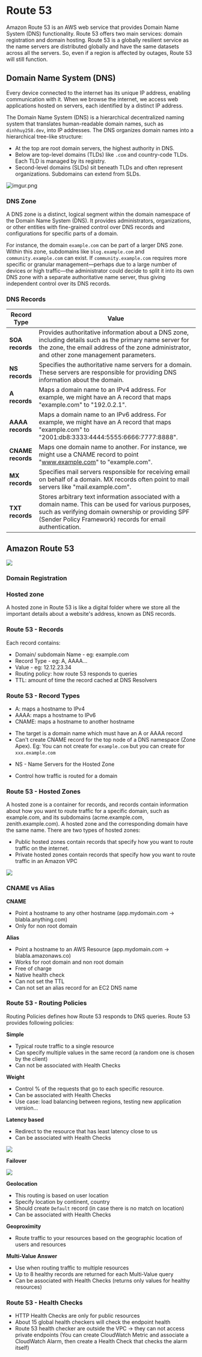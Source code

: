 # Route 53

Amazon Route 53 is an AWS web service that provides Domain Name System (DNS) functionality. Route 53 offers two main services: domain registration and domain hosting. Route 53 is a globally resilient service as the name servers are distributed globally and have the same datasets across all the servers. So, even if a region is affected by outages, Route 53 will still function.

## Domain Name System (DNS)

Every device connected to the internet has its unique IP address, enabling communication with it. When we browse the internet, we access web applications hosted on servers, each identified by a distinct IP address.

The Domain Name System (DNS) is a hierarchical decentralized naming system that translates human-readable domain names, such as `dinhhuy258.dev`, into IP addresses. The DNS organizes domain names into a hierarchical tree-like structure:

- At the top are root domain servers, the highest authority in DNS.
- Below are top-level domains (TLDs) like `.com` and country-code TLDs. Each TLD is managed by its registry.
- Second-level domains (SLDs) sit beneath TLDs and often represent organizations. Subdomains can extend from SLDs.

![imgur.png](https://i.imgur.com/MIDL02c.png)

### DNS Zone

A DNS zone is a distinct, logical segment within the domain namespace of the Domain Name System (DNS). It provides administrators, organizations, or other entities with fine-grained control over DNS records and configurations for specific parts of a domain.

For instance, the domain `example.com` can be part of a larger DNS zone. Within this zone, subdomains like `blog.example.com` and `community.example.com` can exist. If `community.example.com` requires more specific or granular management—perhaps due to a large number of devices or high traffic—the administrator could decide to split it into its own DNS zone with a separate authoritative name server, thus giving independent control over its DNS records.

### DNS Records

| **Record Type**   | **Value**                                                                                                                                                                                                               |
| ----------------- | ----------------------------------------------------------------------------------------------------------------------------------------------------------------------------------------------------------------------- |
| **SOA records**   | Provides authoritative information about a DNS zone, including details such as the primary name server for the zone, the email address of the zone administrator, and other zone management parameters.                 |
| **NS records**    | Specifies the authoritative name servers for a domain. These servers are responsible for providing DNS information about the domain.                                                                                    |
| **A records**     | Maps a domain name to an IPv4 address. For example, we might have an A record that maps "example.com" to "192.0.2.1".                                                                                                   |
| **AAAA records**  | Maps a domain name to an IPv6 address. For example, we might have an A record that maps "example.com" to "2001:db8:3333:4444:5555:6666:7777:8888".                                                                      |
| **CNAME records** | Maps one domain name to another. For instance, we might use a CNAME record to point "www.example.com" to "example.com".                                                                                                 |
| **MX records**    | Specifies mail servers responsible for receiving email on behalf of a domain. MX records often point to mail servers like "mail.example.com".                                                                           |
| **TXT records**   | Stores arbitrary text information associated with a domain name. This can be used for various purposes, such as verifying domain ownership or providing SPF (Sender Policy Framework) records for email authentication. |

## Amazon Route 53

![](https://user-images.githubusercontent.com/17776979/193864638-68b6c7dc-c6ff-447a-a783-2c26a451941c.png)

### Domain Registration


### Hosted zone

A hosted zone in Route 53 is like a digital folder where we store all the important details about a website's address, known as DNS records. 


### Route 53 - Records

Each record contains:

- Domain/ subdomain Name - eg: example.com
- Record Type - eg: A, AAAA...
- Value - eg: 12.12.23.34
- Routing policy: how route 53 responds to queries
- TTL: amount of time the record cached at DNS Resolvers

### Route 53 - Record Types

- A: maps a hostname to IPv4
- AAAA: maps a hostname to IPv6
- CNAME: maps a hostname to another hostname

* The target is a domain name which must have an A or AAAA record
* Can't create CNAME record for the top node of a DNS namespace (Zone Apex). Eg: You can not create for `example.com` but you can create for `xxx.example.com`

- NS - Name Servers for the Hosted Zone

* Control how traffic is routed for a domain

### Route 53 - Hosted Zones

A hosted zone is a container for records, and records contain information about how you want to route traffic for a specific domain, such as example.com, and its subdomains (acme.example.com, zenith.example.com). A hosted zone and the corresponding domain have the same name. There are two types of hosted zones:

- Public hosted zones contain records that specify how you want to route traffic on the internet.
- Private hosted zones contain records that specify how you want to route traffic in an Amazon VPC

![](https://user-images.githubusercontent.com/17776979/193867675-1d36f0e8-c999-4462-bea5-e2c539fb889c.png)

### CNAME vs Alias

**CNAME**

- Point a hostname to any other hostname (app.mydomain.com -> blabla.anything.com)
- Only for non root domain

**Alias**

- Point a hostname to an AWS Resource (app.mydomain.com -> blabla.amazonaws.co)
- Works for root domain and non root domain
- Free of charge
- Native health check
- Can not set the TTL
- Can not set an alias record for an EC2 DNS name

### Route 53 - Routing Policies

Routing Policies defines how Route 53 responds to DNS queries. Route 53 provides following policies:

**Simple**

- Typical route traffic to a single resource
- Can specify multiple values in the same record (a random one is chosen by the client)
- Can not be associated with Health Checks

**Weight**

- Control % of the requests that go to each specific resource.
- Can be associated with Health Checks
- Use case: load balancing between regions, testing new application version...

**Latency based**

- Redirect to the resource that has least latency close to us
- Can be associated with Health Checks

![](https://user-images.githubusercontent.com/17776979/193872163-a409d4b0-e0ea-4d3e-8280-ce784b87ff8e.png)

**Failover**

![](https://user-images.githubusercontent.com/17776979/193872361-31614a43-c40d-48c1-8442-d0190904c207.png)

**Geolocation**

- This routing is based on user location
- Specify location by continent, country
- Should create `Default` record (in case there is no match on location)
- Can be associated with Health Checks

**Geoproximity**

- Route traffic to your resources based on the geographic location of users and resources

**Multi-Value Answer**

- Use when routing traffic to multiple resources
- Up to 8 healthy records are returned for each Multi-Value query
- Can be associated with Health Checks (returns only values for healthy resources)

### Route 53 - Health Checks

- HTTP Health Checks are only for public resources
- About 15 global health checkers will check the endpoint health
- Route 53 health checker are outside the VPC -> they can not access private endpoints (You can create CloudWatch Metric and associate a CloudWatch Alarm, then create a Health Check that checks the alarm itself)
